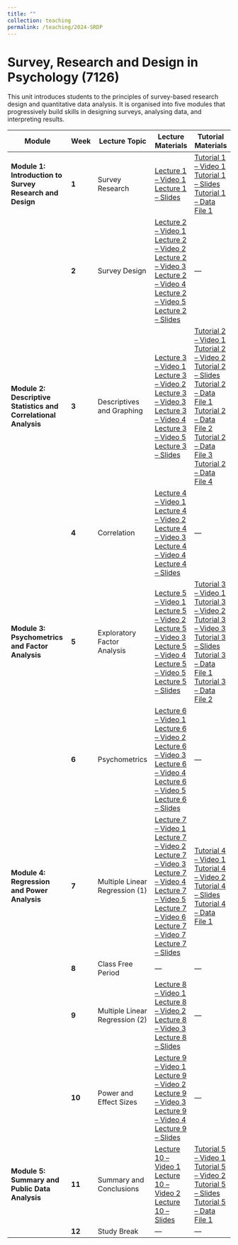 ```yaml
---
title: ""
collection: teaching
permalink: /teaching/2024-SRDP
---
```


# Survey, Research and Design in Psychology (7126)

This unit introduces students to the principles of survey-based research design and quantitative data analysis. It is organised into five modules that progressively build skills in designing surveys, analysing data, and interpreting results.


| Module | Week | Lecture Topic | Lecture Materials | Tutorial Materials |
|---------|------|----------------|-------------------|--------------------|
| **Module 1: Introduction to Survey Research and Design** | **1** | Survey Research | [Lecture 1 – Video 1](#) <br>[Lecture 1 – Slides](#) | [Tutorial 1 – Video 1](#) <br>[Tutorial 1 – Slides](#) <br>[Tutorial 1 – Data File 1](#) |
|  | **2** | Survey Design | [Lecture 2 – Video 1](#) <br>[Lecture 2 – Video 2](#) <br>[Lecture 2 – Video 3](#) <br>[Lecture 2 – Video 4](#) <br>[Lecture 2 – Video 5](#) <br>[Lecture 2 – Slides](#) | — |
| **Module 2: Descriptive Statistics and Correlational Analysis** | **3** | Descriptives and Graphing | [Lecture 3 – Video 1](#) <br>[Lecture 3 – Video 2](#) <br>[Lecture 3 – Video 3](#) <br>[Lecture 3 – Video 4](#) <br>[Lecture 3 – Video 5](#) <br>[Lecture 3 – Slides](#) | [Tutorial 2 – Video 1](#) <br>[Tutorial 2 – Video 2](#) <br>[Tutorial 2 – Slides](#) <br>[Tutorial 2 – Data File 1](#) <br>[Tutorial 2 – Data File 2](#) <br>[Tutorial 2 – Data File 3](#) <br>[Tutorial 2 – Data File 4](#) |
|  | **4** | Correlation | [Lecture 4 – Video 1](#) <br>[Lecture 4 – Video 2](#) <br>[Lecture 4 – Video 3](#) <br>[Lecture 4 – Video 4](#) <br>[Lecture 4 – Slides](#) | — |
| **Module 3: Psychometrics and Factor Analysis** | **5** | Exploratory Factor Analysis | [Lecture 5 – Video 1](#) <br>[Lecture 5 – Video 2](#) <br>[Lecture 5 – Video 3](#) <br>[Lecture 5 – Video 4](#) <br>[Lecture 5 – Video 5](#) <br>[Lecture 5 – Slides](#) | [Tutorial 3 – Video 1](#) <br>[Tutorial 3 – Video 2](#) <br>[Tutorial 3 – Video 3](#) <br>[Tutorial 3 – Slides](#) <br>[Tutorial 3 – Data File 1](#) <br>[Tutorial 3 – Data File 2](#) |
|  | **6** | Psychometrics | [Lecture 6 – Video 1](#) <br>[Lecture 6 – Video 2](#) <br>[Lecture 6 – Video 3](#) <br>[Lecture 6 – Video 4](#) <br>[Lecture 6 – Video 5](#) <br>[Lecture 6 – Slides](#) | — |
| **Module 4: Regression and Power Analysis** | **7** | Multiple Linear Regression (1) | [Lecture 7 – Video 1](#) <br>[Lecture 7 – Video 2](#) <br>[Lecture 7 – Video 3](#) <br>[Lecture 7 – Video 4](#) <br>[Lecture 7 – Video 5](#) <br>[Lecture 7 – Video 6](#) <br>[Lecture 7 – Video 7](#) <br>[Lecture 7 – Slides](#) | [Tutorial 4 – Video 1](#) <br>[Tutorial 4 – Video 2](#) <br>[Tutorial 4 – Slides](#) <br>[Tutorial 4 – Data File 1](#) |
|  | **8** | Class Free Period | — | — |
|  | **9** | Multiple Linear Regression (2) | [Lecture 8 – Video 1](#) <br>[Lecture 8 – Video 2](#) <br>[Lecture 8 – Video 3](#) <br>[Lecture 8 – Slides](#) | — |
|  | **10** | Power and Effect Sizes | [Lecture 9 – Video 1](#) <br>[Lecture 9 – Video 2](#) <br>[Lecture 9 – Video 3](#) <br>[Lecture 9 – Video 4](#) <br>[Lecture 9 – Slides](#) | — |
| **Module 5: Summary and Public Data Analysis** | **11** | Summary and Conclusions | [Lecture 10 – Video 1](#) <br>[Lecture 10 – Video 2](#) <br>[Lecture 10 – Slides](#) | [Tutorial 5 – Video 1](#) <br>[Tutorial 5 – Video 2](#) <br>[Tutorial 5 – Slides](#) <br>[Tutorial 5 – Data File 1](#) |
|  | **12** | Study Break | — | — |
